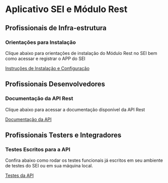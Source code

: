 # Aplicativo SEI e Módulo Rest

## Profissionais de Infra-estrutura

### Orientações para Instalação

Clique abaixo para orientações de instalação do Módulo Rest no SEI bem como acessar e registrar o APP do SEI

[Instruções de Instalação e Configuração](Readme-instrucoes-wssei.md)

## Profissionais Desenvolvedores

### Documentação da API Rest

Clique abaixo para acessar a documentação disponível da API Rest 

[Documentação da API](docs/README.md)

## Profissionais Testers e Integradores

### Testes Escritos para a API

Confira abaixo como rodar os testes funcionais já escritos em seu ambiente de testes do SEI ou em sua máquina local.

[Testes da API](testes/README.md)
